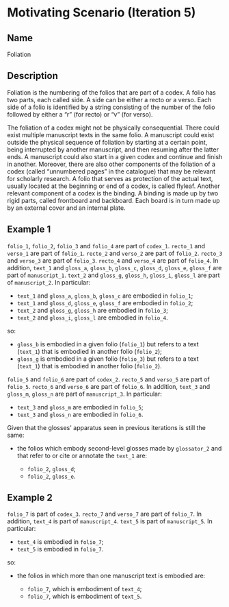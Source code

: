 # Motivating Scenario (Iteration 5)

## Name
Foliation

## Description
Foliation is the numbering of the folios that are part of a codex. A folio has two parts, each called side. A side can be either a recto or a verso. Each side of a folio is identified by a string consisting of the number of the folio followed by either a “r” (for recto) or “v” (for verso). 

The foliation of a codex might not be physically consequential. There could exist multiple manuscript texts in the same folio. A manuscript could exist outside the physical sequence of foliation by starting at a certain point, being interrupted by another manuscript, and then resuming after the latter ends. A manuscript could also start in a given codex and continue and finish in another. Moreover, there are also other components of the foliation of a codex (called “unnumbered pages” in the catalogue) that may be relevant for scholarly research. A folio that serves as protection of the actual text, usually located at the beginning or end of a codex, is called flyleaf. Another relevant component of a codex is the binding. A binding is made up by two rigid parts, called frontboard and backboard. Each board is in turn made up by an external cover and an internal plate.

## Example 1
`folio_1`, `folio_2`, `folio_3` and `folio_4` are part of `codex_1`. `recto_1` and `verso_1` are part of `folio_1`. `recto_2` and `verso_2` are part of `folio_2`. `recto_3` and `verso_3` are part of `folio_3`. `recto_4` and `verso_4` are part of `folio_4`. In addition, `text_1` and `gloss_a`, `gloss_b`, `gloss_c`, `gloss_d`, `gloss_e`, `gloss_f` are part of `manuscript_1`. `text_2` and `gloss_g`, `gloss_h`, `gloss_i`, `gloss_l` are part of `manuscript_2`. In particular:

* `text_1` and `gloss_a`, `gloss_b`, `gloss_c` are embodied in `folio_1`;
* `text_1` and `gloss_d`, `gloss_e`, `gloss_f` are embodied in `folio_2`;
* `text_2` and `gloss_g`, `gloss_h` are embodied in `folio_3`;
* `text_2` and `gloss_i`, `gloss_l` are embodied in `folio_4`.

so:

* `gloss_b` is embodied in a given folio (`folio_1`) but refers to a text (`text_1`) that is embodied in another folio (`folio_2`);
* `gloss_g` is embodied in a given folio (`folio_3`) but refers to a text (`text_1`) that is embodied in another folio (`folio_2`).

`folio_5` and `folio_6` are part of `codex_2`. `recto_5` and `verso_5` are part of `folio_5`. `recto_6` and `verso_6` are part of `folio_6`. In addition, `text_3` and `gloss_m`, `gloss_n` are part of `manuscript_3`. In particular:

* `text_3` and `gloss_m` are embodied in `folio_5`;
* `text_3` and `gloss_n` are embodied in `folio_6`.

Given that the glosses' apparatus seen in previous iterations is still the same:

* the folios which embody second-level glosses made by `glossator_2` and that refer to or cite or annotate the `text_1` are:

    * `folio_2`, `gloss_d`;
    * `folio_2`, `gloss_e`.

## Example 2
`folio_7` is part of `codex_3`. `recto_7` and `verso_7` are part of `folio_7`. In addition, `text_4` is part of `manuscript_4`. `text_5` is part of `manuscript_5`. In particular:

* `text_4` is embodied in `folio_7`;
* `text_5` is embodied in `folio_7`.

so:

* the folios in which more than one manuscript text is embodied are:

    * `folio_7`, which is embodiment of `text_4`;
    * `folio_7`, which is embodiment of `text_5`.
